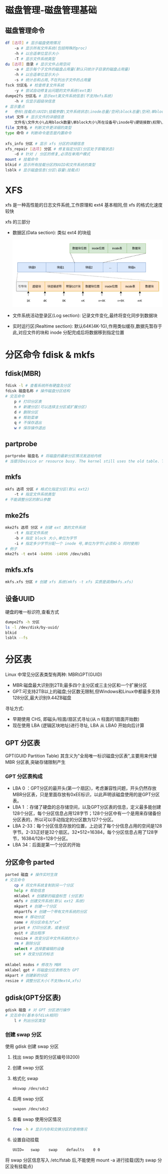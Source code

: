#  磁盘管理-磁盘管理基础

## 磁盘管理命令

```bash
df [选项] # 显示磁盘使用情况
    -a # 显示所有文件系统(包括特殊的proc)
    -h # 以合适单位显示大小
    -T # 显示文件系统类型
du [选项] 目录 # 显示文件占用空间
    -a # 显示每个子文件的磁盘占用量(默认只统计子目录的磁盘占用量)
    -h # 以合适单位显示大小
    -s # 统计总和占用,不在列出子文件的占用量
fsck 分区名 # 检查修复文件系统
    -y # 尝试自动修复出问题的文件系统(ext类)
dumpe2fs 分区名 # 显示ext类文件系统信息(不支持xfs系统)
    -h # 仅显示超级块信息
# 显示重点
#   卷标\挂载点\UUID\挂载参数\文件系统状态\inode总量/空闲\block总量\空闲\单block大小
stat 文件 # 显示文件的详细信息
    文件名\文件大小\占用block数量\单block大小\所在设备号\inode号\硬链接数\权限\属主\属组\访问时间\数据修改时间\状态修改时间
file 文件名 # 判断文件更详细的类型
type 命令 # 判断命令是否是内置命令

xfs_info 分区 # 显示 xfs 分区的详细信息
xfs_repair [选项] 分区 # 修复指定分区(分区处于卸载状态)
    -d # 针对 / 分区的修复,必须在单用户模式
mount # 挂载命令
blkid # 显示所有挂载分区的UUID和文件系统的类型
lsblk # 显示磁盘信息(分区\容量\挂载点)
```

# XFS

xfs 是一种高性能的日志文件系统,工作原理和 ext4 基本相同,但 xfs 的格式化速度较快

xfs 的三部分

* 数据区(Data section): 类似 ext4 的块组

    ![](块组.png)

* 文件系统活动登录区(Log section): 记录文件变化,最终将变化同步到数据块

* 实时运行区(Realtime section): 默认64K(4K-1G),作用类似缓存,数据先暂存于此,对应文件的块和 inode 分配完成后将数据移到指定位置

# 分区命令 fdisk & mkfs

## fdisk(MBR)

```bash
fdisk -l # 查看系统所有硬盘及分区
fdisk 磁盘名称 # 操作磁盘分区结构
# 交互命令
    p # 打印分区表
    n # 新建分区(可以选择主分区或扩展分区)
    d # 删除分区
    m # 帮助菜单
    q # 不保存退出
    w # 保存操作退出
```

## partprobe

```bash
partprobe 磁盘名 # 将磁盘的最新分区情况发送给内核
# 当提示Deivice or resource busy. The kernel still uses the old table. The new table will be used at the next reboot.可以使用 partprobe 或重启解决
```

## mkfs

```bash
mkfs 选项 分区 # 格式化指定分区(默认 ext2)
    -t # 指定文件系统类型
# 不能调整分区的默认参数
```

## mke2fs

```bash
mke2fs 选项 分区 # 创建 ext 类的文件系统
    -t # 指定文件系统
    -b # 指定 block 大小,单位为字节
    -i # 指定多少字节分配一个 inode 号,单位为字节(必须和-b 同时使用)
# 例子
mke2fs -t ext4 -b4096 -i4096 /dev/sdb1
```

## mkfs.xfs

```bash
mkfs.xfs 分区 # 创建 xfs 系统(mkfs -t xfs 实质是调用mkfs.xfs)
```

## 设备UUID

硬盘的唯一标识符,查看方式

```bash
dumpe2fs -h 分区
ls -l /dev/disk/by-uuid/
blkid
lsblk --fs
```

# 分区表

Linux 中常见分区表类型有两种: MBR\GPT(GUID)

* MBR:磁盘最大识别到2TB;最多四个主分区或三主分区和一个扩展分区
* GPT:可支持2TB以上的磁盘;分区数无限制,但Windows和Linux中都最多支持128分区,最大识别9.44ZB磁盘

寻址方式:

* 早期使用 CHS, 即磁头/柱面/扇区式寻址(从 n 柱面的1扇面开始数)
* 现在使用 LBA (逻辑区块地址)进行寻址, LBA 从 LBA0 开始向后计算

## GPT 分区表

GPT(GUID Partition Table) 其含义为"全局唯一标识磁盘分区表",主要用来代替 MBR 分区表,突破存储限制产生

### GPT 分区表构成

* LBA 0 ：GPT分区的最开头(第一个扇区)，考虑兼容性问题，开头仍然存放MBR分区表，只是里面存放有0xEE标识，以此声明该磁盘使用的是GPT分区表。
* LBA 1 ：存储了硬盘的总存储空间，以及GPT分区表的信息，定义最多能创建128个分区，每个分区信息占用128字节；128个分区中有一个是用来存储备份分区表的，所以可以手动指定的分区数为127个分区。
* LBA 2-33：每个分区信息存放的位置，上边说了每个分信息占用的空间是128字节。2-33正好是32个扇区。32*512=16384，每个分区信息占用了128字节，16384/128=128个分区。
* LBA 34：后面是第一个分区的开始

## 分区命令 parted

```bash
parted 磁盘 # 操作实时生效
# 交互命令
    cp # 将文件系统复制到另一个分区 
    help # 帮助信息
    mklabel # 创建新的磁盘标签 (分区表)
    mkfs # 创建文件系统(默认 ext2 系统)
    mkpart # 创建一个分区 
    mkpartfs # 创建一个带有文件系统的分区 
    move # 移动分区 
    name # 将分区命名为“xx” 
    print # 打印分区表，或者分区 
    quit # 退出程序 
    resize # 改变分区中文件系统的大小 
    rm # 删除分区 
    select # 选择要编辑的设备 
    set # 改变分区的标志
    
mklabel msdos # 修改为 MBR
mklabel gpt # 将磁盘分区表修改为 GPT
mkpart # 创建新的分区
resize # 调整分区大小(不支持ext4,xfs)
```

## gdisk(GPT分区表)

```bash
gdisk 磁盘 # 对 GPT 分区进行操作
# 交互命令(基本与fdisk相同)
    l # 列出分区类型
```

### 创建 swap 分区

使用 gdisk 创建 swap 分区

1. 找出 swap 类型的分区编号(8200)

2. 创建 swap 分区

3. 格式化 swap

    ```bash
    mkswap /dev/sdc2
    ```

4. 启用 swap 分区

    ```bash
    swapon /dev/sdc2
    ```

5. 查看 swap 使用分区情况

    ```bash
    free -h # 显示内存和交换分区的使用情况
    ```

6. 设置自动挂载

    ```txt
    UUID=	swap	swap	defaults	0 0
    ```

将 swap 分区信息写入 /etc/fstab 后,不能使用 mount -a 进行挂载(因为 swap 分区没有挂载点)


